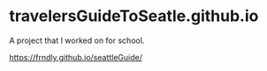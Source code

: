 # travelersGuideToSeatle.github.io
A project that I worked on for school.


https://frndly.github.io/seattleGuide/

